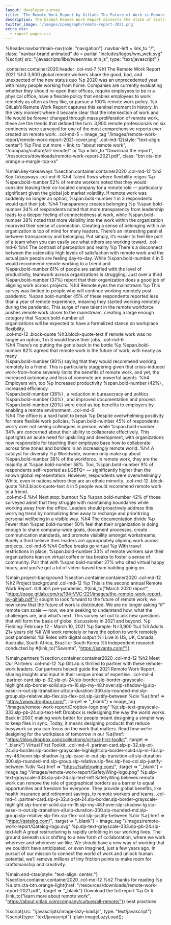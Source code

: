 ```yaml
---
layout: developer-survey
title: 'The Remote Work Report by GitLab: The Future of Work is Remote'
description: The Global Remote Work Report dissects the state of distributed work and surfaces key motivators for both employees and employers.
twitter_image: '/images/opengraph/remote-report-2021.png'
extra_css:
  - report-pages.css
---
```


%header.navbar#main-nav{role: "navigation"}
  .navbar-left
    = link_to "/", class: "navbar-brand animated" do
      = partial "includes/logos/wm_web.svg"
  %script{ src: "/javascripts/libs/tweenmax.min.js", type: "text/javascript" }

.container.container2020.header
  .col-md-7
    %h1 The Remote Work Report 2021
    %h3 3,900 global remote workers share the good, bad, and unexpected of the new status quo
    %p 2020 was an unprecedented year with many people working from home. Companies are currently evaluating whether they should re-open their offices, require employees to be in a physical office, have a flexible policy that enables employees to work remotely as often as they like, or pursue a 100% remote work policy. 
    %p GitLab’s Remote Work Report captures this seminal moment in history. In the very moment where it became clear that the intersection of work and life would be forever changed through mass proliferation of remote work, these are the trends that defined the turn. 3,900 remote professionals on six continents were surveyed for one of the most comprehensive reports ever created on remote work.
  .col-md-5 
    = image_tag "/images/remote-work-report/remote-work-report-2021-cover.png"
  .col-md-12{style: "text-align: center"}
    %p 
      Find out more
      = link_to "about remote work", "/company/culture/all-remote/"
      or 
    %p 
      = link_to "Download the report", "/resources/downloads/remote-work-report-2021.pdf", class: "btn cta-btn orange u-margin-top-xs"


%main.key-takeaways
  %section.container.container2020
    .col-md-12
      %h2 Key Takeaways
    .col-md-6
      %h4 Talent flows where flexibility reigns 
      %p 
        %span.bold-number 52% 
        of remote workers noted that they would consider leaving their co-located company for a remote role — particularly significant given the global job market volatility. If remote work was suddenly no longer an option, 
        %span.bold-number 1 in 3 
        respondents would quit their job.
      %h4 Transparency creates belonging
      %p 
        %span.bold-number 34% 
        of respondents noted that more transparency from leadership leads to a deeper feeling of connectedness at work, while
        %span.bold-number 38% 
        noted that more visibility into the work within the organization improved their sense of connection. Creating a sense of belonging within an organization is top of mind for many leaders. There’s an interesting parallel between transparency and belonging. Put simply, it’s easier to feel like part of a team when you can easily see what others are working toward. 
    .col-md-6
      %h4 The contrast of perception and reality
      %p 
        There's a disconnect between the ostensibly high levels of satisfaction with remote work and the actual pain people are feeling day-to-day. While 
        %span.bold-number 4 in 5 
        would recommend remote working to a friend and  
        %span.bold-number 81% 
        of people are satisfied with the level of productivity, teamwork across organizations is struggling. Just over a third 
        %span.bold-number (37%) 
        report that their organization does a good job of aligning work across projects.
      %h4 Remote eyes the mainstream
      %p
        This survey was limited to people who will continue working remotely post-pandemic. 
        %span.bold-number 45% 
        of these respondents reported less than a year of remote experience, meaning they started working remotely during the pandemic. This surge of new talent in the remote workforce pushes remote work closer to the mainstream, creating a large enough category that 
        %span.bold-number all  
        organizations will be expected to have a formalized stance on workplace flexibility.      
    .col-md-12
      .block-quote
        %h3.block-quote-text  If remote work was no longer an option, 1 in 3 would leave their jobs.
    .col-md-6     
      %h4 There’s no putting the genie back in the bottle
      %p 
        %span.bold-number 82% 
        agreed that remote work is the future of work, with nearly as many   
        %span.bold-number (80%) 
        saying that they would recommend working remotely to a friend. This is particularly staggering given that crisis-induced work-from-home severely limits the benefits of remote work, and yet, the increased autonomy and loss of commute are powerful agents. 
      %h4 Employers win, too
      %p 
        Increased productivity 
        %span.bold-number (42%) 
        , increased efficiency  
        %span.bold-number (38%)
        , a reduction in bureaucracy and politics 
        %span.bold-number (24%)
        , and improved documentation and process 
        %span.bold-number (20%) 
        were cited as top benefits to employers by enabling a remote environment. 
    .col-md-6   
      %h4 The office is a hard habit to break
      %p 
        Despite overwhelming positivity for more flexible work policies, 
        %span.bold-number 45% 
        of respondents worry over not seeing colleagues in person, while 
        %span.bold-number 34% 
        are concerned about their ability to collaborate effectively. This spotlights an acute need for upskilling and development, with organizations now responsible for teaching their employee base how to collaborate across time zones and borders in an increasingly remote world.
      %h4 A catalyst for diversity 
      %p 
        Worldwide, women only make up about 
        %span.bold-number 38% 
        of the workforce. In remote work, they are the majority at 
        %span.bold-number 58%. 
        Too, 
        %span.bold-number 9% 
        of respondents self-reported as LGBTQ+ — significantly higher than the known global representation. However, respondents were overwhelmingly White, even in nations where they are an ethnic minority. 
    .col-md-12
      .block-quote
        %h3.block-quote-text 4 in 5 people would recommend remote work to a friend.    
    .col-md-6
      %h4 Next stop: burnout 
      %p 
        %span.bold-number 42% 
        of those surveyed admit that they struggle with maintaining boundaries while working away from the office. Leaders should proactively address this worrying trend by normalizing time away to recharge and prioritizing personal wellbeing in a visible way. 
      %h4 The documentation divide
      %p 
        Fewer than 
        %span.bold-number 50% 
        feel that their organization is doing enough to share company-wide goals, document processes, create communication standards, and promote visibility amongst workstreams. Barely a third believe their leaders are appropriately aligning work across projects.
    .col-md-6
      %h4 Coffee breaks go virtual
      %p 
        With travel restrictions in place, 
        %span.bold-number 33% 
        of remote workers saw their organizations lean on virtual coffee or tea breaks to foster a sense of community. Pair that with 
        %span.bold-number 27% 
        who cited virtual happy hours, and you’ve got a lot of video-based team building going on.

%main.project-background
  %section.container.container2020
    .col-md-12
      %h2 Project background
    .col-md-12
      %p This is the second annual Remote Work Report. GitLab’s pre-pandemic, #{link_to("March 2020 report", "https://page.gitlab.com/rs/194-VVC-221/images/the-remote-work-report-by-gitlab.pdf")} sought to look forward to the future of remote work; we now know that the future of work is distributed. We are no longer asking “if” remote can scale — now, we are seeking to understand how, what the challenges are, and what’s next. This survey set out to ask new questions that will form the basis of global discussions in 2021 and beyond.
      %p Fielding: February 12 - March 10, 2021
      %p Sample: N=3,900
      %ul
        %li Adults 21+ years old
        %li Will work remotely or have the option to work remotely post pandemic
        %li Roles with digital output
        %li Live in US, UK, Canada, Australia, South Africa, Brazil or South Korea
        %li Independent research conducted by #{link_to("Savanta", "https://savanta.com/")} 


%main.partners
  %section.container.container2020
    .col-md-12
      %h2 Meet Our Partners
    .col-md-12
      %p GitLab is thrilled to partner with these remote-work leaders. Our partners helped guide the 2021 Remote Work Report, sharing insights and input in their unique areas of expertise.
    .col-md-4  
      .partner-card.slp-p-32.slp-pt-24.slp-border.slp-border-grayscale-highlight.slp-border-solid.slp-m-16.slp-my-48.hover:slp-shadow-lg.slp-ease-in-out.slp-transition-all.slp-duration-300.slp-rounded-md.slp-group.slp-relative.slp-flex.slp-flex-col.slp-justify-between
        %div
          %a{:href => "https://www.dropbox.com/", :target => "_blank"}
            = image_tag "/images/remote-work-report/Dropbox-logo.png"
          %p.slp-text-grayscale-333.slp-pb-24.slp-text-left
            Dropbox is redesigning the way the world works. Back in 2007, making work better for people meant designing a simpler way to keep files in sync. Today, it means designing products that reduce busywork so you can focus on the work that matters. Read how we’re designing for the workplace of tomorrow in our
            %a{href: "https://blog.dropbox.com/collections/virtual-first-toolkit", :target => "_blank"}
              Virtual First Toolkit.
    .col-md-4 
      .partner-card.slp-p-32.slp-pt-24.slp-border.slp-border-grayscale-highlight.slp-border-solid.slp-m-16.slp-my-48.hover:slp-shadow-lg.slp-ease-in-out.slp-transition-all.slp-duration-300.slp-rounded-md.slp-group.slp-relative.slp-flex.slp-flex-col.slp-justify-between
        %div
          %a{:href => "https://safetywing.com/", :target => "_blank"}
            = image_tag "/images/remote-work-report/SafetyWing-logo.png"
          %p.slp-text-grayscale-333.slp-pb-24.slp-text-left
            SafetyWing believes remote work can remove the role of geographical borders as a barrier to equal opportunities and freedom for everyone. They provide global benefits, like health insurance and retirement savings, to remote workers and teams.
    .col-md-4 
      .partner-card.slp-p-32.slp-pt-24.slp-border.slp-border-grayscale-highlight.slp-border-solid.slp-m-16.slp-my-48.hover:slp-shadow-lg.slp-ease-in-out.slp-transition-all.slp-duration-300.slp-rounded-md.slp-group.slp-relative.slp-flex.slp-flex-col.slp-justify-between
        %div
          %a{:href => "https://qatalog.com/", :target => "_blank"}
            = image_tag "/images/remote-work-report/Qatalog-logo.svg"
          %p.slp-text-grayscale-333.slp-pb-24.slp-text-left
            A great restructuring is rapidly unfolding in our working lives. The ground beneath us is shifting to a new form of collaboration, where we work wherever and whenever we like. We should have a new way of working that we couldn’t have anticipated, or even imagined, just a few years ago. In pursuit of our mission to connect the world of work and unlock human potential, we’ll remove millions of tiny friction points to make room for craftsmanship and creativity.

%main.end-ctas{style: "text-align: center;"}
  %section.container.container2020
    .col-md-12
      %h2 Thanks for reading
      %p
        %a.btn.cta-btn.orange-light{href: "/resources/downloads/remote-work-report-2021.pdf", :target => "_blank"} Download the full report
      %p Or #{link_to("learn more about remote work", "https://about.gitlab.com/company/culture/all-remote/")} best practices

%script{src: "/javascripts/image-lazy-load.js", type: "text/javascript"}
%script{type: "text/javascript"}
  :plain
    imageLazyLoad();
